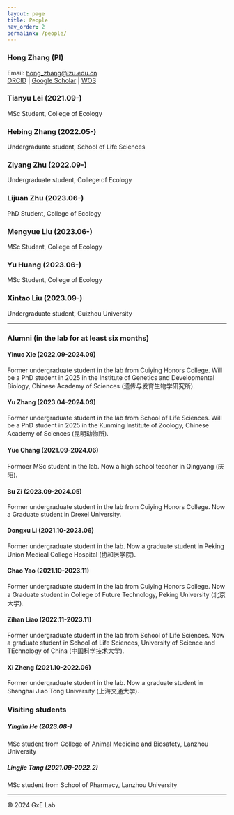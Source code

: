 ```yaml
---
layout: page
title: People
nav_order: 2
permalink: /people/
---
```


### Hong Zhang (PI)

Email: hong_zhang@lzu.edu.cn <br/>
[ORCID](https://orcid.org/0000-0002-4064-9432) | [Google Scholar](https://scholar.google.com/citations?hl=en&user=dxVoC_kAAAAJ&view_op=list_works&sortby=pubdate) | [WOS](https://www.webofscience.com/wos/author/record/HZJ-4223-2023)

### Tianyu Lei (2021.09-)

MSc Student, College of Ecology

### Hebing Zhang (2022.05-)

Undergraduate student, School of Life Sciences

### Ziyang Zhu (2022.09-)

Undergraduate student, College of Ecology

### Lijuan Zhu (2023.06-)

PhD Student, College of Ecology


### Mengyue Liu (2023.06-)

MSc Student, College of Ecology


### Yu Huang (2023.06-)

MSc Student, College of Ecology

### Xintao Liu (2023.09-)

Undergraduate student, Guizhou University


--------------------------------------------


### Alumni (in the lab for at least six months)

#### Yinuo Xie (2022.09-2024.09)

Former undergraduate student in the lab from Cuiying Honors College. Will be a PhD student in 2025 in the Institute of Genetics and Developmental Biology, Chinese Academy of Sciences (遗传与发育生物学研究所).

#### Yu Zhang (2023.04-2024.09)

Former undergraduate student in the lab from School of Life Sciences. Will be a PhD student in 2025 in the Kunming Institute of Zoology, Chinese Academy of Sciences (昆明动物所).

#### Yue Chang (2021.09-2024.06)

Formoer MSc student in the lab. Now a high school teacher in Qingyang (庆阳).

#### Bu Zi (2023.09-2024.05)

Former undergraduate student in the lab from Cuiying Honors College. Now a Graduate student in Drexel University. 

#### Dongxu Li (2021.10-2023.06)

Former undergraduate student in the lab. Now a graduate student in Peking Union Medical College Hospital (协和医学院).

#### Chao Yao (2021.10-2023.11)

Former undergraduate student in the lab from Cuiying Honors College. Now a Graduate student in College of Future Technology, Peking University (北京大学). 

#### Zihan Liao (2022.11-2023.11)

Former undergraduate student in the lab from School of Life Sciences. Now a graduate student in  School of Life Sciences, University of Science and TEchnology of China (中国科学技术大学). 

#### Xi Zheng (2021.10-2022.06)

Former undergraduate student in the lab. Now a graduate student in Shanghai Jiao Tong University (上海交通大学). 


### Visiting students

##### Yinglin He (2023.08-)

MSc student from College of Animal Medicine and Biosafety, Lanzhou University

##### Lingjie Tang (2021.09-2022.2)

MSc student from School of Pharmacy, Lanzhou University

-----

© 2024 GxE Lab
